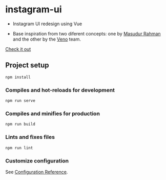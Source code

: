 # instagram-ui

 - Instagram UI redesign using Vue

 - Base inspiration from two diferent concepts: one by [Masudur Rahman](https://dribbble.com/shots/5423776-Instagram-Profile-Concept-for-Web-Freebie/attachments) and the other by the [Veno](https://dribbble.com/shots/6580622-Instagram-Redesign-Concept-Desktop-ver) team.

[Check it out](https://jsilll.github.io/instagram-ui/#/)

## Project setup

```
npm install
```

### Compiles and hot-reloads for development

```
npm run serve
```

### Compiles and minifies for production

```
npm run build
```

### Lints and fixes files

```
npm run lint
```

### Customize configuration

See [Configuration Reference](https://cli.vuejs.org/config/).
